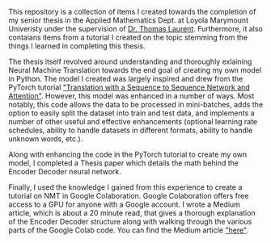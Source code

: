This repository is a collection of items I created towards the completion of my senior thesis in the Applied Mathematics Dept. at Loyola Marymount Univeristy under the supervision of [Dr. Thomas Laurent](http://thomaslaurent.lmu.build/homepage.html). Furthermore, it also contaians items from a tutorial I created on the topic stemming from the things I learned in completing this thesis.

The thesis itself revolved around understanding and thoroughly exlaining Neural Machine Translation towards the end goal of creating my own model in Python. The model I created was largely inspired and drew from the PyTorch tutorial ["Translation with a Sequence to Sequence Network and Attention"](https://pytorch.org/tutorials/intermediate/seq2seq_translation_tutorial.html "PyTorch Tutorial"). However, this model was enhanced in a number of ways. Most notably, this code allows the data to be processed in mini-batches, adds the option to easily split the dataset into train and test data, and implements a number of other useful and effective enhancements (optional learning rate schedules, ability to handle datasets in different formats, ability to handle unknown words, etc.).

Along with enhancing the code in the PyTorch tutorial to create my own model, I completed a Thesis paper which details the math behind the Encoder Decoder neural network.

Finally, I used the knowledge I gained from this experience to create a tutorial on NMT in Google Colaboration. Google Colaboration offers free access to a GPU for anyone with a Google account. I wrote a Medium article, which is about a 20 minute read, that gives a thorough explanation of the Encoder Decoder structure along with walking through the various parts of the Google Colab code. You can find the Medium article ["here"](https://medium.com/@lannersq/neural-machine-translation-15ecf6b0b "Neural Machine Translation").
